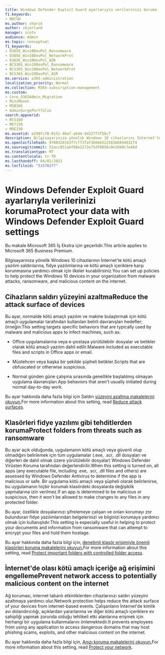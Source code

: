 ```yaml
---
title: Windows Defender Exploit Guard ayarlarıyla verilerinizi koruma
f1.keywords:
- NOCSH
ms.author: sharik
author: skjerland
manager: scotv
audience: Admin
ms.topic: conceptual
f1_keywords:
- O365E_Win10DevPol_Ransomware
- O365E_Win10DevPol_NetworkProt
- O365E_Win10DevPol_ASR
- BCS365_Win10DevPol_Ransomware
- BCS365_Win10DevPol_NetworkProt
- BCS365_Win10DevPol_ASR
ms.service: o365-administration
localization_priority: Normal
ms.collection: M365-subscription-management
ms.custom:
- Core_O365Admin_Migration
- MiniMaven
- MSB365
- AdminSurgePortfolio
search.appverid:
- BCS160
- MET150
- MOE150
ms.assetid: e298fcf8-0151-46af-a644-9d327f3f5bc7
description: Bilgisayarınıza yönelik Windows 10 cihazlarını İnternet'te kötü amaçlı yazılım saldırılarından, fidye yazılımlarından ve kötü amaçlı içeriklerden korumayı öğrenin.
ms.openlocfilehash: 9780320163f7cff3faf3b666522581b689d832fd
ms.sourcegitcommit: 53acc851abf68e2272e75df0856c0e16b0c7e48d
ms.translationtype: MT
ms.contentlocale: tr-TR
ms.lasthandoff: 04/02/2021
ms.locfileid: "51578277"
---
```

# <a name="protect-your-data-with-windows-defender-exploit-guard-settings"></a><span data-ttu-id="f8e6d-103">Windows Defender Exploit Guard ayarlarıyla verilerinizi koruma</span><span class="sxs-lookup"><span data-stu-id="f8e6d-103">Protect your data with Windows Defender Exploit Guard settings</span></span>

<span data-ttu-id="f8e6d-104">Bu makale Microsoft 365 İş Ekstra için geçerlidir.</span><span class="sxs-lookup"><span data-stu-id="f8e6d-104">This article applies to Microsoft 365 Business Premium.</span></span>

<span data-ttu-id="f8e6d-105">Bilgisayarınıza yönelik Windows 10 cihazlarının İnternet'te kötü amaçlı yazılım saldırılarına, fidye yazılımlarına ve kötü amaçlı içeriklere karşı korunmasına yardımcı olmak için ilkeler kurabilirsiniz.</span><span class="sxs-lookup"><span data-stu-id="f8e6d-105">You can set up policies to help protect the Windows 10 devices in your organization from malware attacks, ransomware, and malicious content on the internet.</span></span>
  
## <a name="reduce-the-attack-surface-of-devices"></a><span data-ttu-id="f8e6d-106">Cihazların saldırı yüzeyini azaltma</span><span class="sxs-lookup"><span data-stu-id="f8e6d-106">Reduce the attack surface of devices</span></span>

<span data-ttu-id="f8e6d-107">Bu ayar, normalde kötü amaçlı yazılım ve makine bulaştırmak için kötü amaçlı uygulamalar tarafından kullanılan belirli davranışları hedefler; örneğin:</span><span class="sxs-lookup"><span data-stu-id="f8e6d-107">This setting targets specific behaviors that are typically used by malware and malicious apps to infect machines, such as:</span></span>
  
- <span data-ttu-id="f8e6d-108">Office uygulamalarına veya e-postaya yürütülebilir dosyalar ve betikler olarak kötü amaçlı yazılım dahil edilir.</span><span class="sxs-lookup"><span data-stu-id="f8e6d-108">Malware included as executable files and scripts in Office apps or email.</span></span>
    
- <span data-ttu-id="f8e6d-109">Müstehcen veya başka bir şekilde şüpheli betikler.</span><span class="sxs-lookup"><span data-stu-id="f8e6d-109">Scripts that are obfuscated or otherwise suspicious.</span></span>
    
- <span data-ttu-id="f8e6d-110">Normal günden güne çalışma sırasında genellikle başlatılmış olmayan uygulama davranışları.</span><span class="sxs-lookup"><span data-stu-id="f8e6d-110">App behaviors that aren't usually initiated during normal day-to-day work.</span></span>
    
<span data-ttu-id="f8e6d-111">Bu ayar hakkında daha fazla bilgi için Saldırı [yüzeyini azaltma makalelerini okuyun.](/windows/security/threat-protection/microsoft-defender-atp/exploit-protection)</span><span class="sxs-lookup"><span data-stu-id="f8e6d-111">For more information about this setting, read [Reduce attack surfaces](/windows/security/threat-protection/microsoft-defender-atp/exploit-protection).</span></span>
  
## <a name="protect-folders-from-threats-such-as-ransomware"></a><span data-ttu-id="f8e6d-112">Klasörleri fidye yazılımı gibi tehditlerden koruma</span><span class="sxs-lookup"><span data-stu-id="f8e6d-112">Protect folders from threats such as ransomware</span></span>

<span data-ttu-id="f8e6d-113">Bu ayar açık olduğunda, uygulamanın kötü amaçlı veya güvenli olup olmadığını belirlemek için tüm uygulamalar (.exe, .scr, .dll dosyaları ve diğerleri de dahil olmak üzere yürütülebilir dosyalar) Windows Defender Virüsten Koruma tarafından değerlendirilir.</span><span class="sxs-lookup"><span data-stu-id="f8e6d-113">When this setting is turned on, all apps (any executable file, including .exe, .scr, .dll files and others) are assessed by Windows Defender Antivirus to determine if the app is malicious or safe.</span></span> <span data-ttu-id="f8e6d-114">Bir uygulama kötü amaçlı veya şüpheli olarak belirlenirse, bu uygulamanın hiçbir korumalı klasördeki dosyalarda değişiklik yapmalarına izin verilmez.</span><span class="sxs-lookup"><span data-stu-id="f8e6d-114">If an app is determined to be malicious or suspicious, then it won't be allowed to make changes to any files in any protected folder.</span></span>
  
<span data-ttu-id="f8e6d-115">Bu ayar, özellikle dosyalarınızı şifrelemeye çalışan ve onları korumayı zor bulunduran fidye yazılımlarından belgelerinizi ve bilginizi korumaya yardımcı olmak için kullanışlıdır.</span><span class="sxs-lookup"><span data-stu-id="f8e6d-115">This setting is especially useful in helping to protect your documents and information from ransomware that can attempt to encrypt your files and hold them hostage.</span></span>
  
<span data-ttu-id="f8e6d-116">Bu ayar hakkında daha fazla bilgi için, [denetimli klasör erişimiyle önemli klasörleri koruma makalelerini okuyun.](/mem/configmgr/protect/deploy-use/create-deploy-exploit-guard-policy#bkmk_CFA)</span><span class="sxs-lookup"><span data-stu-id="f8e6d-116">For more information about this setting, read [Protect important folders with controlled folder access](/mem/configmgr/protect/deploy-use/create-deploy-exploit-guard-policy#bkmk_CFA).</span></span>
  
## <a name="prevent-network-access-to-potentially-malicious-content-on-the-internet"></a><span data-ttu-id="f8e6d-117">İnternet'de olası kötü amaçlı içeriğe ağ erişimini engelleme</span><span class="sxs-lookup"><span data-stu-id="f8e6d-117">Prevent network access to potentially malicious content on the internet</span></span>

<span data-ttu-id="f8e6d-118">Ağ koruması, internet tabanlı etkinliklerden cihazlarınızı saldırı yüzeyini azaltmaya yardımcı olur.</span><span class="sxs-lookup"><span data-stu-id="f8e6d-118">Network protection helps reduce the attack surface of your devices from internet-based events.</span></span> <span data-ttu-id="f8e6d-119">Çalışanların İnternet'de kimlik avı dolandırıcılığı, açıklardan yararlanma ve diğer kötü amaçlı içeriklere ev sahipliği yapmak zorunda olduğu tehlikeli etki alanlarına erişmek için herhangi bir uygulama kullanmalarını önlemektedir.</span><span class="sxs-lookup"><span data-stu-id="f8e6d-119">It prevents employees from using any application to access dangerous domains that may host phishing scams, exploits, and other malicious content on the internet.</span></span>
  
<span data-ttu-id="f8e6d-120">Bu ayar hakkında daha fazla bilgi için, [Anızı koruma makalelerini okuyun.](/mem/configmgr/protect/deploy-use/create-deploy-exploit-guard-policy#bkmk_Nwp)</span><span class="sxs-lookup"><span data-stu-id="f8e6d-120">For more information about this setting, read [Protect your network](/mem/configmgr/protect/deploy-use/create-deploy-exploit-guard-policy#bkmk_Nwp).</span></span>
